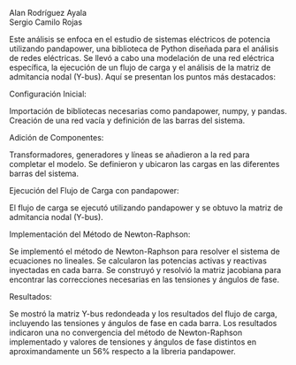 Alan Rodríguez Ayala\
Sergio Camilo Rojas

Este análisis se enfoca en el estudio de sistemas eléctricos de potencia utilizando pandapower, una biblioteca de Python diseñada para el análisis de redes eléctricas. Se llevó a cabo una modelación de una red eléctrica específica, la ejecución de un flujo de carga y el análisis de la matriz de admitancia nodal (Y-bus). Aquí se presentan los puntos más destacados:


Configuración Inicial:

Importación de bibliotecas necesarias como pandapower, numpy, y pandas.
Creación de una red vacía y definición de las barras del sistema.


Adición de Componentes:

Transformadores, generadores y líneas se añadieron a la red para completar el modelo.
Se definieron y ubicaron las cargas en las diferentes barras del sistema.


Ejecución del Flujo de Carga con pandapower:

El flujo de carga se ejecutó utilizando pandapower y se obtuvo la matriz de admitancia nodal (Y-bus).


Implementación del Método de Newton-Raphson:

Se implementó el método de Newton-Raphson para resolver el sistema de ecuaciones no lineales.
Se calcularon las potencias activas y reactivas inyectadas en cada barra.
Se construyó y resolvió la matriz jacobiana para encontrar las correcciones necesarias en las tensiones y ángulos de fase.


Resultados:

Se mostró la matriz Y-bus redondeada y los resultados del flujo de carga, incluyendo las tensiones y ángulos de fase en cada barra.
Los resultados indicaron una no convergencia del método de Newton-Raphson implementado y valores de tensiones y ángulos de fase distintos en aproximandamente un 56% respecto a la libreria pandapower.